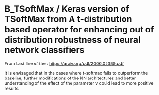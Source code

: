 # B_TSoftMax / Keras version of TSoftMax from A t-distribution based operator for enhancing out of distribution robustness of neural network classifiers



From Last line of the : https://arxiv.org/pdf/2006.05389.pdf

It is envisaged that in the cases where t-softmax fails to outperform the baseline, further modifications of the NN architectures and better understanding of the effect of the parameter ν could lead to more positive results.
